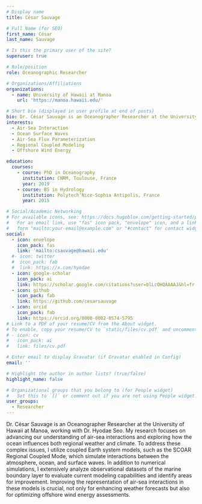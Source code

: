 ```yaml
---
# Display name
title: César Sauvage

# Full Name (for SEO)
first_name: César
last_name: Sauvage

# Is this the primary user of the site?
superuser: true

# Role/position
role: Oceanographic Researcher

# Organizations/Affiliations
organizations:
  - name: University of Hawaii at Manoa
    url: 'https://manoa.hawaii.edu/'

# Short bio (displayed in user profile at end of posts)
bio: Dr. César Sauvage is an Oceanographer Researcher at the University of Hawaii at Manoa, working with Dr. Hyodae Seo. My research focuses on advancing our understanding of air-sea interactions and exploring how the ocean influences both regional weather and climate. To address these complex issues, I utilize coupled Earth system models, such as the SCOAR Regional Coupled Mode, which simulate interactions between the atmosphere, ocean, and surface waves. In addition to numerical simulations, I extensively analyze observational datasets of the marine boundary layer to evaluate current modeling capabilities and identify areas for improvement. Improving the representation of air-sea interactions in these models is crucial, not only for enhancing weather forecasts but also for optimizing offshore wind energy assessments.
interests:
  - Air-Sea Interaction 
  - Ocean Surface Waves
  - Air-Sea Flux Parameterization
  - Regional Coupled Modeling
  - Offshore Wind Energy

education:
  courses:
    - course: PhD in Oceanography
      institution: CNRM, Toulouse, France
      year: 2019
    - course: BS in Hydrology
      institution: Polytech’Nice-Sophia Antipolis, France
      year: 2015

# Social/Academic Networking
# For available icons, see: https://docs.hugoblox.com/getting-started/page-builder/#icons
#   For an email link, use "fas" icon pack, "envelope" icon, and a link in the
#   form "mailto:your-email@example.com" or "#contact" for contact widget.
social:
  - icon: envelope
    icon_pack: fas
    link: 'mailto:csauvage@hawaii.edu'
  #- icon: twitter
  #  icon_pack: fab
  #  link: https://x.com/hyodae
  - icon: google-scholar
    icon_pack: ai
    link: https://scholar.google.com/citations?user=blLcOHQAAAAJ&hl=fr
  - icon: github
    icon_pack: fab
    link: https://github.com/cesarsauvage
  - icon: orcid
    icon_pack: fab
    link: https://orcid.org/0000-0002-0574-5795
# Link to a PDF of your resume/CV from the About widget.
# To enable, copy your resume/CV to `static/files/cv.pdf` and uncomment the lines below.
# - icon: cv
#   icon_pack: ai
#   link: files/cv.pdf

# Enter email to display Gravatar (if Gravatar enabled in Config)
email: ''

# Highlight the author in author lists? (true/false)
highlight_name: false

# Organizational groups that you belong to (for People widget)
#   Set this to `[]` or comment out if you are not using People widget.
user_groups:
  - Researcher
---
```


Dr. César Sauvage is an Oceanographer Researcher at the University of Hawaii at Manoa, working with Dr. Hyodae Seo. My research focuses on advancing our understanding of air-sea interactions and exploring how the ocean influences both regional weather and climate. To address these complex issues, I utilize coupled Earth system models, such as the SCOAR Regional Coupled Mode, which simulate interactions between the atmosphere, ocean, and surface waves. In addition to numerical simulations, I extensively analyze observational datasets of the marine boundary layer to evaluate current modeling capabilities and identify areas for improvement. Improving the representation of air-sea interactions in these models is crucial, not only for enhancing weather forecasts but also for optimizing offshore wind energy assessments.